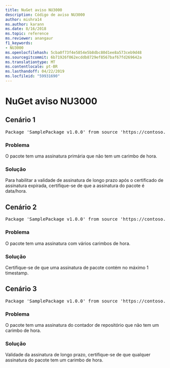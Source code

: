 ```yaml
---
title: NuGet aviso NU3000
description: Código de aviso NU3000
author: mishra14
ms.author: karann
ms.date: 8/16/2018
ms.topic: reference
ms.reviewer: anangaur
f1_keywords:
- NU3000
ms.openlocfilehash: 5cba0f73f4e5854e5b8dbc80d1ee8a573ceb9d48
ms.sourcegitcommit: 6b71926f062ecddb8729ef8567baf67fd269642a
ms.translationtype: MT
ms.contentlocale: pt-BR
ms.lasthandoff: 04/22/2019
ms.locfileid: "59931690"
---
```

# <a name="nuget-warning-nu3000"></a>NuGet aviso NU3000

## <a name="scenario-1"></a>Cenário 1

<pre>Package 'SamplePackage v1.0.0' from source 'https://contoso.com/index.json': The primary signature does not have a timestamp.</pre>

### <a name="issue"></a>Problema

O pacote tem uma assinatura primária que não tem um carimbo de hora.


### <a name="solution"></a>Solução

Para habilitar a validade de assinatura de longo prazo após o certificado de assinatura expirada, certifique-se de que a assinatura do pacote é data/hora.



## <a name="scenario-2"></a>Cenário 2

<pre>Package 'SamplePackage v1.0.0' from source 'https://contoso.com/index.json': Multiple timestamps are not accepted.</pre>

### <a name="issue"></a>Problema

O pacote tem uma assinatura com vários carimbos de hora.


### <a name="solution"></a>Solução

Certifique-se de que uma assinatura de pacote contém no máximo 1 timestamp.



## <a name="scenario-3"></a>Cenário 3

<pre>Package 'SamplePackage v1.0.0' from source 'https://contoso.com/index.json': The repository countersignature does not have a timestamp.</pre>

### <a name="issue"></a>Problema

O pacote tem uma assinatura do contador de repositório que não tem um carimbo de hora.


### <a name="solution"></a>Solução

Validade da assinatura de longo prazo, certifique-se de que qualquer assinatura do pacote tem um carimbo de hora.


